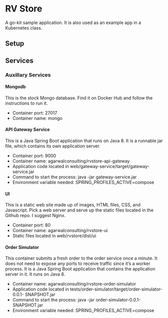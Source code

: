 # RV Store

A go-kit sample application. It is also used as an example app in a Kubernetes class.

## Setup

## Services

### Auxillary Services

#### Mongodb

This is the stock Mongo database. Find it on Docker Hub and follow the instructions to run it.

* Container port: 27017
* Container name: mongo

#### API Gateway Service

This is a Java Spring Boot application that runs on Java 8. It is a runnable jar file, which contains its own application server.

* Container port: 9000
* Container name: agarwalconsulting/rvstore-api-gateway
* Application code located in web/gateway-service/target/gateway-service.jar
* Command to start the process: java -jar gateway-service.jar
* Environment variable needed: SPRING_PROFILES_ACTIVE=compose

#### UI

This is a static web site made up of images, HTML files, CSS, and Javascript. Pick a web server and serve up the static files located in the Github repo. I suggest Nginx.

* Container port: 80
* Container name: agarwalconsulting/rvstore-ui
* Static files located in web/rvstore/dist/ui

#### Order Simulator

This container submits a fresh order to the order service once a minute. It does not need to expose any ports to receive traffic since it’s a worker process. It is a Java Spring Boot application that contains the application server in it. It runs on Java 8.

* Container name: agarwalconsulting/rvstore-order-simulator
* Application code located in tests/order-simulator/target/order-simulator-0.0.1-
SNAPSHOT.jar
* Command to start the process: java -jar order-simulator-0.0.1-SNAPSHOT.jar
* Environment variable needed: SPRING_PROFILES_ACTIVE=compose
